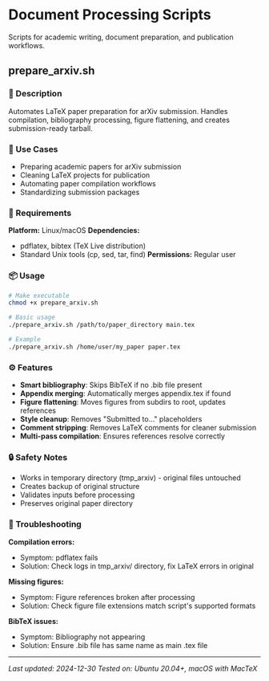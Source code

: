 # Document Processing Scripts

Scripts for academic writing, document preparation, and publication workflows.

## prepare_arxiv.sh

### 📝 Description
Automates LaTeX paper preparation for arXiv submission. Handles compilation, bibliography processing, figure flattening, and creates submission-ready tarball.

### 🎯 Use Cases
- Preparing academic papers for arXiv submission
- Cleaning LaTeX projects for publication
- Automating paper compilation workflows
- Standardizing submission packages

### 🔧 Requirements
**Platform:** Linux/macOS
**Dependencies:** 
- pdflatex, bibtex (TeX Live distribution)
- Standard Unix tools (cp, sed, tar, find)
**Permissions:** Regular user

### 📦 Usage
```bash
# Make executable
chmod +x prepare_arxiv.sh

# Basic usage
./prepare_arxiv.sh /path/to/paper_directory main.tex

# Example
./prepare_arxiv.sh /home/user/my_paper paper.tex
```

### ⚙️ Features
- **Smart bibliography**: Skips BibTeX if no .bib file present
- **Appendix merging**: Automatically merges appendix.tex if found
- **Figure flattening**: Moves figures from subdirs to root, updates references
- **Style cleanup**: Removes "Submitted to..." placeholders
- **Comment stripping**: Removes LaTeX comments for cleaner submission
- **Multi-pass compilation**: Ensures references resolve correctly

### 🔒 Safety Notes
- Works in temporary directory (tmp_arxiv) - original files untouched
- Creates backup of original structure
- Validates inputs before processing
- Preserves original paper directory

### 🐛 Troubleshooting
**Compilation errors:**
- Symptom: pdflatex fails
- Solution: Check logs in tmp_arxiv/ directory, fix LaTeX errors in original

**Missing figures:**
- Symptom: Figure references broken after processing
- Solution: Check figure file extensions match script's supported formats

**BibTeX issues:**
- Symptom: Bibliography not appearing
- Solution: Ensure .bib file has same name as main .tex file

---
*Last updated: 2024-12-30*
*Tested on: Ubuntu 20.04+, macOS with MacTeX*
